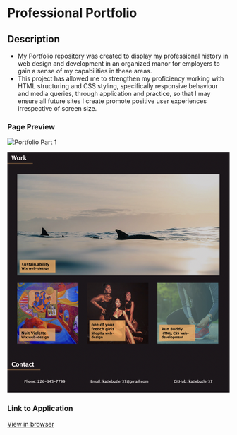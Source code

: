 # Professional Portfolio

## Description

- My Portfolio repository was created to display my professional history in web design and development in an organized manor for employers to gain a sense of my capabilities in these areas.
- This project has allowed me to strengthen my proficiency working with HTML structuring and CSS styling, specifically responsive behaviour and media queries, through application and practice, so that I may ensure all future sites I create promote positive user experiences irrespective of screen size.   

### Page Preview

![Portfolio Part 1](./assets/images/portfolio-01.jpgs/)

![Porfolio Part 2](./assets/images/portfolio-02.jpg)

### Link to Application

[View in browser](https://katiebutler37.github.io/portfolio/)
